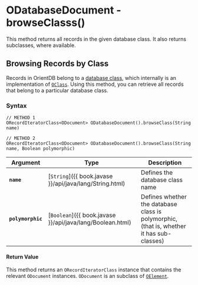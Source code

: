 
# ODatabaseDocument - browseClasss()

This method returns all records in the given database class.  It also returns subclasses, where available.


## Browsing Records by Class

Records in OrientDB belong to a [database class](../../../general/Schema.md#class), which internally is an implementation of [`OClass`](../OClass.md).  Using this method, you can retrieve all records that belong to a particular database class.

### Syntax

```
// METHOD 1
ORecordIteratorClass<ODocument> ODatabaseDocument().browseClass(String name)

// METHOD 2
ORecordIteratorClass<ODocument> ODatabaseDocument().browseClass(String name, Boolean polymorphic)
```

| Argument | Type | Description |
|---|---|---|
| **`name`** | [`String`]({{ book.javase }}/api/java/lang/String.html) | Defines the database class name |
| **`polymorphic`** | [`Boolean`]({{ book.javase }}/api/java/lang/Boolean.html) | Defines whether the database class is polymorphic, (that is, whether it has sub-classes) |

#### Return Value

This method returns an `ORecordIteratorClass` instance that contains the relevant `ODocument` instances.  `ODocument` is an subclass of [`OElement`](../OElement.md).


